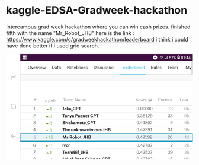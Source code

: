 # kaggle-EDSA-Gradweek-hackathon
intercampus grad week hackathon where you can win cash prizes.
finished fifth with the name "Mr_Robot_JHB" here is the link : https://www.kaggle.com/c/gradweekhackathon/leaderboard
i think i could have done better if i used grid search.


![alt text](https://github.com/mxolic4/kaggle-EDSA-Gradweek-hackathon/blob/master/kaggle%20leaderboard.jpeg)
